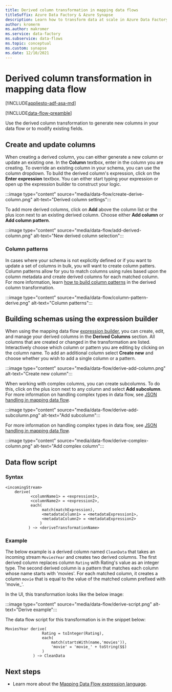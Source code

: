 ```yaml
---
title: Derived column transformation in mapping data flows
titleSuffix: Azure Data Factory & Azure Synapse
description: Learn how to transform data at scale in Azure Data Factory and Azure Synapse Analytics with the mapping data flow Derived Column transformation.
author: kromerm
ms.author: makromer
ms.service: data-factory
ms.subservice: data-flows
ms.topic: conceptual
ms.custom: synapse
ms.date: 12/10/2021
---
```


# Derived column transformation in mapping data flow

[!INCLUDE[appliesto-adf-asa-md](includes/appliesto-adf-asa-md.md)]

[!INCLUDE[data-flow-preamble](includes/data-flow-preamble.md)]

Use the derived column transformation to generate new columns in your data flow or to modify existing fields.

## Create and update columns

When creating a derived column, you can either generate a new column or update an existing one. In the **Column** textbox, enter in the column you are creating. To override an existing column in your schema, you can use the column dropdown. To build the derived column's expression, click on the **Enter expression** textbox. You can either start typing your expression or open up the expression builder to construct your logic.

:::image type="content" source="media/data-flow/create-derive-column.png" alt-text="Derived column settings":::

To add more derived columns, click on **Add** above the column list or the plus icon next to an existing derived column. Choose either **Add column** or **Add column pattern**.

:::image type="content" source="media/data-flow/add-derived-column.png" alt-text="New derived column selection":::

### Column patterns

In cases where your schema is not explicitly defined or if you want to update a set of columns in bulk, you will want to create column patters. Column patterns allow for you to match columns using rules based upon the column metadata and create derived columns for each matched column. For more information, learn [how to build column patterns](concepts-data-flow-column-pattern.md#column-patterns-in-derived-column-and-aggregate) in the derived column transformation.

:::image type="content" source="media/data-flow/column-pattern-derive.png" alt-text="Column patterns":::

## Building schemas using the expression builder

When using the mapping data flow [expression builder](concepts-data-flow-expression-builder.md), you can create, edit, and manage your derived columns in the **Derived Columns** section. All columns that are created or changed in the transformation are listed. Interactively choose which column or pattern you are editing by clicking on the column name. To add an additional column select **Create new** and choose whether you wish to add a single column or a pattern.

:::image type="content" source="media/data-flow/derive-add-column.png" alt-text="Create new column":::

When working with complex columns, you can create subcolumns. To do this, click on the plus icon next to any column and select **Add subcolumn**. For more information on handling complex types in data flow, see [JSON handling in mapping data flow](format-json.md#mapping-data-flow-properties).

:::image type="content" source="media/data-flow/derive-add-subcolumn.png" alt-text="Add subcolumn":::

For more information on handling complex types in data flow, see [JSON handling in mapping data flow](format-json.md#mapping-data-flow-properties).

:::image type="content" source="media/data-flow/derive-complex-column.png" alt-text="Add complex column":::

## Data flow script

### Syntax

```
<incomingStream>
    derive(
           <columnName1> = <expression1>,
           <columnName2> = <expression2>,
           each(
                match(matchExpression),
                <metadataColumn1> = <metadataExpression1>,
                <metadataColumn2> = <metadataExpression2>
               )
          ) ~> <deriveTransformationName>
```

### Example

The below example is a derived column named `CleanData` that takes an incoming stream `MoviesYear` and creates two derived columns. The first derived column replaces column `Rating` with Rating's value as an integer type. The second derived column is a pattern that matches each column whose name starts with 'movies'. For each matched column, it creates a column `movie` that is equal to the value of the matched column prefixed with 'movie_'. 

In the UI, this transformation looks like the below image:

:::image type="content" source="media/data-flow/derive-script.png" alt-text="Derive example":::

The data flow script for this transformation is in the snippet below:

```
MoviesYear derive(
                Rating = toInteger(Rating),
		        each(
                    match(startsWith(name,'movies')),
                    'movie' = 'movie_' + toString($$)
                )
            ) ~> CleanData
```

## Next steps

- Learn more about the [Mapping Data Flow expression language](data-transformation-functions.md).
